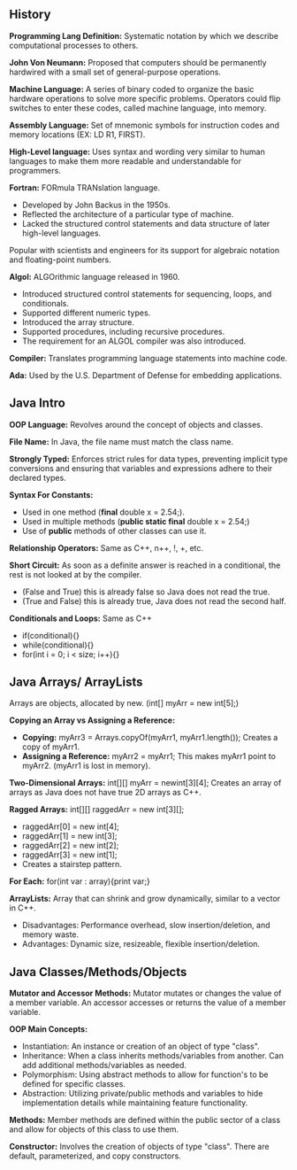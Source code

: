 ## History
**Programming Lang Definition:**  Systematic notation by which we describe computational processes to others.

**John Von Neumann:**  Proposed that computers should be permanently hardwired with a small set of general-purpose operations.

**Machine Language:**  A series of binary coded to organize the basic hardware operations to solve more specific problems. Operators could flip switches to enter these codes, called machine language, into memory.

**Assembly Language:**  Set of mnemonic symbols for instruction codes and memory locations (EX: LD R1, FIRST).

**High-Level language:**  Uses syntax and wording very similar to human languages to make them more readable and understandable for programmers.

**Fortran:**  FORmula TRANslation language.
- Developed by John Backus in the 1950s.
- Reflected the architecture of a particular type of machine.
- Lacked the structured control statements and data structure of later high-level languages.
  
Popular with scientists and engineers for its support for algebraic notation and floating-point numbers.

**Algol:**  ALGOrithmic language released in 1960. 
- Introduced structured control statements for sequencing, loops, and conditionals.
- Supported different numeric types.
- Introduced the array structure.
- Supported procedures, including recursive procedures.
- The requirement for an ALGOL compiler was also introduced.

**Compiler:**  Translates programming language statements into machine code.

**Ada:**  Used by the U.S. Department of Defense for embedding applications.

## Java Intro
**OOP Language:**  Revolves around the concept of objects and classes.

**File Name:**  In Java, the file name must match the class name.

**Strongly Typed:**  Enforces strict rules for data types, preventing implicit type conversions and ensuring that variables and expressions adhere to their declared types.

**Syntax For Constants:**
- Used in one method (**final** double x = 2.54;).
- Used in multiple methods (**public static final** double x = 2.54;)
- Use of **public** methods of other classes can use it.

**Relationship Operators:**  Same as C++, n++, !, +, etc.

**Short Circuit:**  As soon as a definite answer is reached in a conditional, the rest is not looked at by the compiler.
- (False and True) this is already false so Java does not read the true.
- (True and False) this is already true, Java does not read the second half.

**Conditionals and Loops:**  Same as C++
- if(conditional){}
- while(conditional){}
- for(int i = 0; i < size; i++){}

## Java Arrays/ ArrayLists
Arrays are objects, allocated by new. (int[] myArr = new int[5];)

**Copying an Array vs Assigning a Reference:**
- **Copying:**  myArr3 = Arrays.copyOf(myArr1, myArr1.length()); Creates a copy of myArr1.
- **Assigning a Reference:**  myArr2 = myArr1; This makes myArr1 point to myArr2. (myArr1 is lost in memory).

**Two-Dimensional Arrays:**  int[][] myArr = newint[3][4]; Creates an array of arrays as Java does not have true 2D arrays as C++.

**Ragged Arrays:**  int[][] raggedArr = new int[3][];
- raggedArr[0] = new int[4];
- raggedArr[1] = new int[3];
- raggedArr[2] = new int[2];
- raggedArr[3] = new int[1];
- Creates a stairstep pattern.

**For Each:**  for(int var : array){print var;}

**ArrayLists:**  Array that can shrink and grow dynamically, similar to a vector in C++. 
- Disadvantages:  Performance overhead, slow insertion/deletion, and memory waste.
- Advantages:  Dynamic size, resizeable, flexible insertion/deletion.

## Java Classes/Methods/Objects
**Mutator and Accessor Methods:**  Mutator mutates or changes the value of a member variable. An accessor accesses or returns the value of a member variable.

**OOP Main Concepts:** 
- Instantiation:  An instance or creation of an object of type "class".
- Inheritance:  When a class inherits methods/variables from another. Can add additional methods/variables as needed.
- Polymorphism:  Using abstract methods to allow for function's to be defined for specific classes.
- Abstraction:  Utilizing private/public methods and variables to hide implementation details while maintaining feature functionality.

**Methods:**  Member methods are defined within the public sector of a class and allow for objects of this class to use them.

**Constructor:**  Involves the creation of objects of type "class". There are default, parameterized, and copy constructors. 
